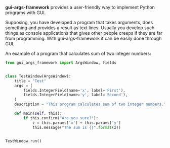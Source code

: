 **gui-args-framework** provides a user-friendly way to implement Python programs with GUI.

Supposing, you have developed a program that takes arguments, does something and provides a result as text lines.
Usually you develop such things as console applications that gives other people creeps if they are far from programming.
With gui-args-framework it can be easily done through GUI.

An example of a program that calculates sum of two integer numbers:

```python
from gui_args_framework import ArgsWindow, fields


class TestWindow(ArgsWindow):
    title = "Test"
    args = [
        fields.IntegerField(name='x', label='First'),
        fields.IntegerField(name='y', label='Second'),
    ]
    description = "This program calculates sum of two integer numbers."

    def main(self, this):
        if this.confirm("Are you sure?"):
            z = this.params['x'] + this.params['y']
            this.message("The sum is {}".format(z))


TestWindow.run()
```
